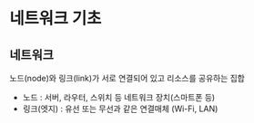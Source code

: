 # 네트워크 기초

## 네트워크

노드(node)와 링크(link)가 서로 연결되어 있고 리소스를 공유하는 집합

- 노드 : 서버, 라우터, 스위치 등 네트워크 장치(스마트폰 등) 
- 링크(엣지) : 유선 또는 무선과 같은 연결매체 (Wi-Fi, LAN)

